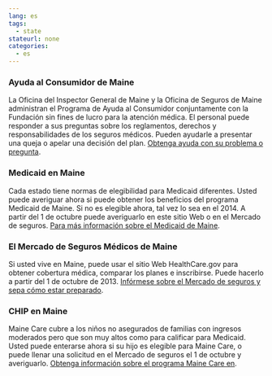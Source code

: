```yaml
--- 
lang: es 
tags: 
  - state
stateurl: none 
categories: 
  - es
--- 
```


### Ayuda al Consumidor de Maine

La Oficina del Inspector General de Maine y la Oficina de Seguros de Maine administran  el Programa de Ayuda al Consumidor conjuntamente con la Fundación sin fines de lucro para la atención médica. El personal puede responder a sus preguntas sobre los reglamentos, derechos y responsabilidades de los seguros médicos. Pueden ayudarle a presentar una queja o apelar una decisión del plan. [Obtenga ayuda con su problema o pregunta](http://www.mainecahc.org/). 

### Medicaid en Maine

Cada estado tiene normas  de elegibilidad para Medicaid diferentes.  Usted puede averiguar ahora si puede obtener los beneficios del programa Medicaid de Maine. Si no es elegible ahora, tal vez lo sea en el 2014. A partir del 1 de octubre puede averiguarlo en este sitio Web o en el Mercado de seguros. [Para más información sobre el Medicaid de Maine](http://www.maine.gov/dhhs/oms/). 

###  El Mercado de Seguros Médicos de Maine

Si usted vive en Maine, puede usar el sitio Web HealthCare.gov para obtener cobertura médica, comparar los planes e inscribirse. Puede hacerlo a partir del 1 de octubre de 2013. [Infórmese sobre el Mercado de seguros y sepa cómo estar preparado](/es/how-can-i-get-ready-to-enroll-in-the-marketplace). 

### CHIP en Maine

Maine Care cubre a los niños no asegurados de familias con ingresos moderados pero que son muy altos como para calificar para Medicaid. Usted puede enterarse ahora si su hijo es elegible para Maine Care, o puede llenar una solicitud en el Mercado de seguros el 1 de octubre y averiguarlo. [Obtenga información sobre el programa Maine Care en](http://www.maine.gov/dhhs/oms/).
